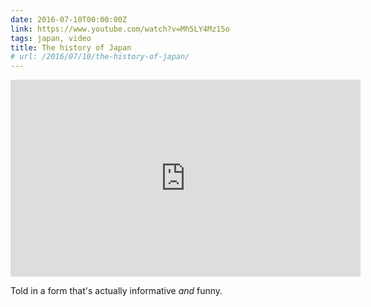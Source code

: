 ```yaml
---
date: 2016-07-10T00:00:00Z
link: https://www.youtube.com/watch?v=Mh5LY4Mz15o
tags: japan, video
title: The history of Japan
# url: /2016/07/10/the-history-of-japan/
---
```


<div class="video">

<iframe width="560" height="315" src="https://www.youtube.com/embed/Mh5LY4Mz15o" frameborder="0" allowfullscreen></iframe>

</div>

Told in a form that's actually informative *and* funny.